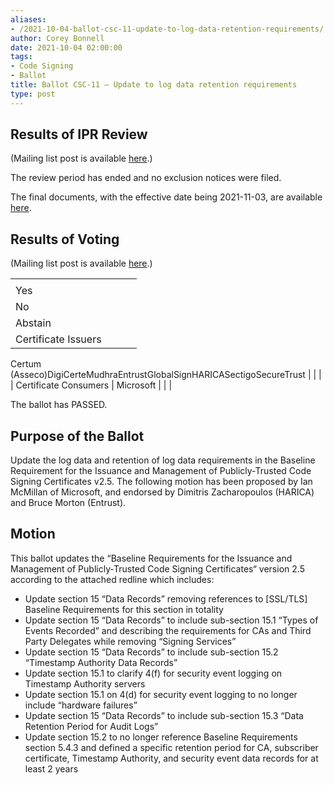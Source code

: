```yaml
---
aliases:
- /2021-10-04-ballot-csc-11-update-to-log-data-retention-requirements/
author: Corey Bonnell
date: 2021-10-04 02:00:00
tags:
- Code Signing
- Ballot
title: Ballot CSC-11 – Update to log data retention requirements
type: post
---
```


## Results of IPR Review 

(Mailing list post is available [here][1].)

The review period has ended and no exclusion notices were filed.

The final documents, with the effective date being 2021-11-03, are available [here][2].

## Results of Voting 

(Mailing list post is available [here][3].)

| | | | |
| --- | --- | --- | --- |
| |
Yes |
No |
Abstain | |
Certificate Issuers |
Certum (Asseco)DigiCerteMudhraEntrustGlobalSignHARICASectigoSecureTrust
| | | |
Certificate Consumers |
Microsoft
| | |

The ballot has PASSED.

## Purpose of the Ballot 

Update the log data and retention of log data requirements in the Baseline Requirement for the Issuance and Management of Publicly-Trusted Code Signing Certificates v2.5. The following motion has been proposed by Ian McMillan of Microsoft, and endorsed by Dimitris Zacharopoulos (HARICA) and Bruce Morton (Entrust).

## Motion 

This ballot updates the “Baseline Requirements for the Issuance and Management of Publicly‐Trusted Code Signing Certificates“ version 2.5 according to the attached redline which includes:

- Update section 15 “Data Records” removing references to \[SSL/TLS\] Baseline Requirements for this section in totality
- Update section 15 “Data Records” to include sub-section 15.1 “Types of Events Recorded” and describing the requirements for CAs and Third Party Delegates while removing “Signing Services”
- Update section 15 “Data Records” to include sub-section 15.2 “Timestamp Authority Data Records”
- Update section 15.1 to clarify 4(f) for security event logging on Timestamp Authority servers
- Update section 15.1 on 4(d) for security event logging to no longer include “hardware failures”
- Update section 15 “Data Records” to include sub-section 15.3 “Data Retention Period for Audit Logs”
- Update section 15.2 to no longer reference Baseline Requirements section 5.4.3 and defined a specific retention period for CA, subscriber certificate, Timestamp Authority, and security event data records for at least 2 years

[1]: https://lists.cabforum.org/pipermail/cscwg-public/2021-November/000634.html
[2]: /baseline-requirements-code-signing/
[3]: https://lists.cabforum.org/pipermail/cscwg-public/2021-October/000597.html
